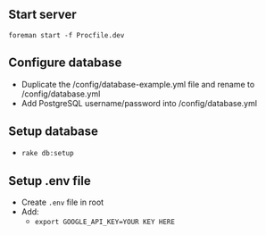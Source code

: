 ## Start server

```
foreman start -f Procfile.dev
```

## Configure database

- Duplicate the /config/database-example.yml file and rename to /config/database.yml
- Add PostgreSQL username/password into /config/database.yml

## Setup database

- `rake db:setup`

## Setup .env file

- Create `.env` file in root
- Add:
  - `export GOOGLE_API_KEY=YOUR KEY HERE`

